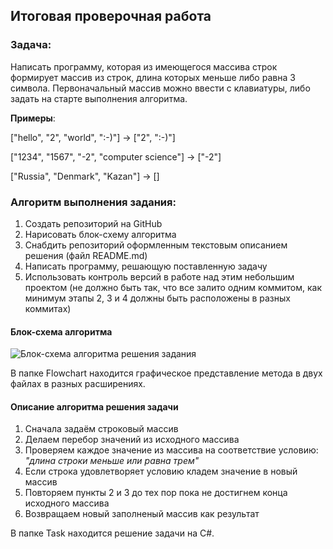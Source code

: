 ## Итоговая проверочная работа

### Задача:
Написать программу, которая из имеющегося массива строк формирует массив из строк, длина которых меньше либо равна 3 символа. Первоначальный массив можно ввести с клавиатуры, либо задать на старте выполнения алгоритма. 

__Примеры__:

["hello", "2", "world", ":-)"] -> ["2", ":-)"]

["1234", "1567", "-2", "computer science"] -> ["-2"]

["Russia", "Denmark", "Kazan"] -> [] 


### Алгоритм выполнения задания:
1. Создать репозиторий на GitHub
2. Нарисовать блок-схему алгоритма
3. Снабдить репозиторий оформленным текстовым описанием решения (файл README.md)
4. Написать программу, решающую поставленную задачу
5. Использовать контроль версий в работе над этим небольшим проектом (не должно быть так, что все залито одним коммитом, как минимум этапы 2, 3 и 4 должны быть расположены в разных коммитах)


#### Блок-схема алгоритма
![Блок-схема алгоритма решения задания](https://user-images.githubusercontent.com/115852634/205906999-8376d4d9-70b8-4384-b20e-96ec87cf26d5.png)

В папке Flowchart находится графическое представление метода в двух файлах в разных расширениях.

#### Описание алгоритма решения задачи
1. Сначала задаём строковый массив
2. Делаем перебор значений из исходного массива
3. Проверяем каждое значение из массива на соответствие условию: _"длина строки меньше или равна трем"_
4. Если строка удовлетворяет условию кладем значение в новый массив
5. Повторяем пункты 2 и 3 до тех пор пока не достигнем конца исходного массива
6. Возвращаем новый заполненый массив как результат

В папке Task находится решение задачи на C#.
